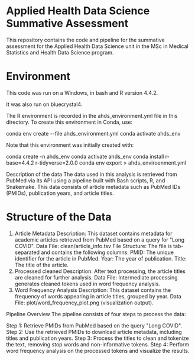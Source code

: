 Applied Health Data Science Summative Assessment
===

This repository contains the code and pipeline for the summative assessment for the Applied Health Data Science unit in the MSc in Medical Statistics and Health Data Science program.

Environment
===
This code was run on a Windows, in bash and R version 4.4.2.

It was also run on bluecrystal4.

The R environment is recorded in the ahds_environment.yml file in this directory. To create this environment in Conda, use:

conda env create --file ahds_environment.yml
conda activate ahds_env

Note that this environment was initially created with:

conda create -n ahds_env
conda activate ahds_env
conda install r-base=4.4.2 r-tidyverse=2.0.0 
conda env export > ahds_enviroenment.yml

Description of the data
The data used in this analysis is retrieved from PubMed via its API using a pipeline built with Bash scripts, R, and Snakemake. This data consists of article metadata such as PubMed IDs (PMIDs), publication years, and article titles.

Structure of the Data
===
1. Article Metadata
Description: This dataset contains metadata for academic articles retrieved from PubMed based on a query for "Long COVID".
Data File: clean/article_info.tsv
File Structure:
The file is tab-separated and contains the following columns:
PMID: The unique identifier for the article in PubMed.
Year: The year of publication.
Title: The title of the article.
2. Processed cleaned
Description: After text processing, the article titles are  cleaned for further analysis.
Data File: Intermediate processing generates cleaned tokens used in word frequency analysis.
3. Word Frequency Analysis
Description: This dataset contains the frequency of words appearing in article titles, grouped by year.
Data File: plot/word_frequency_plot.png (visualization output).

Pipeline Overview
The pipeline consists of four steps to process the data:

Step 1: Retrieve PMIDs from PubMed based on the query "Long COVID".
Step 2: Use the retrieved PMIDs to download article metadata, including titles and publication years.
Step 3: Process the titles to clean and tokenize the text, removing stop words and non-informative tokens.
Step 4: Perform word frequency analysis on the processed tokens and visualize the results.


